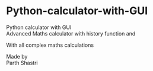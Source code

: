 # Python-calculator-with-GUI
Python calculator with GUI
<br>
Advanced Maths calculator with history function and

With all complex maths calculations 


Made by 
<br>
Parth Shastri
